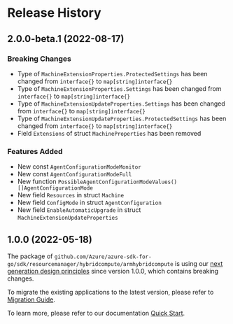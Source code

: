 # Release History

## 2.0.0-beta.1 (2022-08-17)
### Breaking Changes

- Type of `MachineExtensionProperties.ProtectedSettings` has been changed from `interface{}` to `map[string]interface{}`
- Type of `MachineExtensionProperties.Settings` has been changed from `interface{}` to `map[string]interface{}`
- Type of `MachineExtensionUpdateProperties.Settings` has been changed from `interface{}` to `map[string]interface{}`
- Type of `MachineExtensionUpdateProperties.ProtectedSettings` has been changed from `interface{}` to `map[string]interface{}`
- Field `Extensions` of struct `MachineProperties` has been removed

### Features Added

- New const `AgentConfigurationModeMonitor`
- New const `AgentConfigurationModeFull`
- New function `PossibleAgentConfigurationModeValues() []AgentConfigurationMode`
- New field `Resources` in struct `Machine`
- New field `ConfigMode` in struct `AgentConfiguration`
- New field `EnableAutomaticUpgrade` in struct `MachineExtensionUpdateProperties`


## 1.0.0 (2022-05-18)

The package of `github.com/Azure/azure-sdk-for-go/sdk/resourcemanager/hybridcompute/armhybridcompute` is using our [next generation design principles](https://azure.github.io/azure-sdk/general_introduction.html) since version 1.0.0, which contains breaking changes.

To migrate the existing applications to the latest version, please refer to [Migration Guide](https://aka.ms/azsdk/go/mgmt/migration).

To learn more, please refer to our documentation [Quick Start](https://aka.ms/azsdk/go/mgmt).